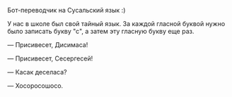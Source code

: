 Бот-переводчик на Сусальский язык :)

У нас в школе был свой тайный язык. За каждой гласной буквой нужно было записать букву "с", а затем эту гласную букву еще раз.

— Присивесет, Дисимаса!

— Присивесет, Сесергесей!

— Касак деселаса?

— Хосоросошосо.
